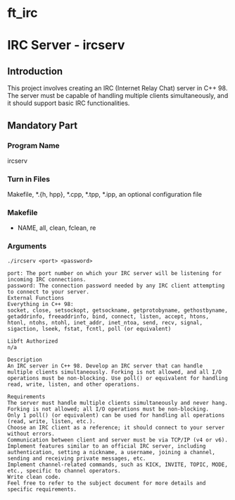# ft_irc
# IRC Server - ircserv

## Introduction

This project involves creating an IRC (Internet Relay Chat) server in C++ 98. The server must be capable of handling multiple clients simultaneously, and it should support basic IRC functionalities.

## Mandatory Part

### Program Name
ircserv

### Turn in Files
Makefile, *.{h, hpp}, *.cpp, *.tpp, *.ipp, an optional configuration file

### Makefile
- NAME, all, clean, fclean, re

### Arguments
```shell
./ircserv <port> <password>

port: The port number on which your IRC server will be listening for incoming IRC connections.
password: The connection password needed by any IRC client attempting to connect to your server.
External Functions
Everything in C++ 98:
socket, close, setsockopt, getsockname, getprotobyname, gethostbyname, getaddrinfo, freeaddrinfo, bind, connect, listen, accept, htons, htonl, ntohs, ntohl, inet_addr, inet_ntoa, send, recv, signal, sigaction, lseek, fstat, fcntl, poll (or equivalent)

Libft Authorized
n/a

Description
An IRC server in C++ 98. Develop an IRC server that can handle multiple clients simultaneously. Forking is not allowed, and all I/O operations must be non-blocking. Use poll() or equivalent for handling read, write, listen, and other operations.

Requirements
The server must handle multiple clients simultaneously and never hang.
Forking is not allowed; all I/O operations must be non-blocking.
Only 1 poll() (or equivalent) can be used for handling all operations (read, write, listen, etc.).
Choose an IRC client as a reference; it should connect to your server without errors.
Communication between client and server must be via TCP/IP (v4 or v6).
Implement features similar to an official IRC server, including authentication, setting a nickname, a username, joining a channel, sending and receiving private messages, etc.
Implement channel-related commands, such as KICK, INVITE, TOPIC, MODE, etc., specific to channel operators.
Write clean code.
Feel free to refer to the subject document for more details and specific requirements.
